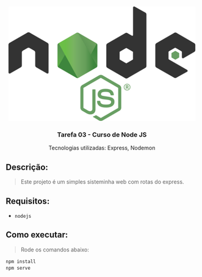 <br />
<p align="center">
  <a href="https://github.com/Diones25/accounts">
    <img src="./public/img/node.png" alt="Logo" height="300">
  </a>

  <h3 align="center">Tarefa 03 - Curso de Node JS</h3>

  <p align="center">
    Tecnologias utilizadas: Express, Nodemon
    <br />
  </p>
</p>

## Descrição:
> Este projeto é um simples sisteminha web com rotas do express.


## Requisitos:

- `nodejs`

## Como executar:

> Rode os comandos abaixo:

```sh
npm install
npm serve